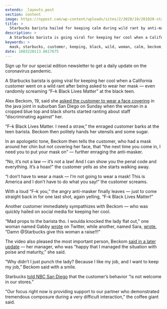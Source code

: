 ```yaml
--- 
extends: _layouts.post 
section: content 
image: https://nypost.com/wp-content/uploads/sites/2/2020/10/201020-starbucks-barista-viral-video-e1603214586742.jpg?quality=90&strip=all&w=1200 
title: > 
  Starbucks barista hailed for keeping calm during wild rant by anti-masker 
description: > 
  A Starbucks barista is going viral for keeping her cool when a California customer went on a wild rant after being asked to wear her mask — even randomly screaming “F–k Black Lives Matter” at the black teen.“F–k Black Lives Matter.“I don’t have to wear a mask — I’m not going to wear a mask!With a loud “F–k you,” the angry anti-masker finally leaves — just to come straight back in for one last shot, again yelling, “F–k Black Lives Matter!”Another customer immediately sympathizes with Beckom — who was quickly hailed on social media for keeping her cool.I woulda knocked the lady flat out,” one woman named Gabby wrote on Twitter, while another, named Sara, wrote, “Damn @Starbucks give this woman a raise!! 
keywords: > 
  mask, starbucks, customer, keeping, black, wild, woman, calm, beckom, lives, fk, barista, wrote, wear, rant, antimasker, hailed 
date: 1603220113.8617675 
--- 
```

<div><p>Sign up for our special edition newsletter to get a daily update on the coronavirus pandemic.</p><p>A Starbucks barista is going viral for keeping her cool when a California customer went on a wild rant after being asked to wear her mask &#8212; even randomly screaming &#8220;F&#8211;k Black Lives Matter&#8221; at the black teen.</p>
<p>Alex Beckom, 19, said she <a href="https://www.facebook.com/awesomepie101/videos/3153114534816207" rel="noopener noreferrer" target="_blank">asked the customer to wear a face covering</a> in the java joint in suburban San Diego on Sunday when the woman in a cropped blue top and black shorts started ranting about staff &#8220;discriminating against&#8221; her.</p>
<p>&#8220;F&#8211;k Black Lives Matter. I need a straw,&#8221; the enraged customer barks at the teen barista. Beckom then politely hands her utensils and some sugar.</p>
<p>In an apologetic tone, Beckom then tells the customer, who had a mask around her chin but not covering her face, that &#8220;the next time you come in, I need you to put your mask on&#8221; &#8212; further enraging the anti-masker.</p>
<p>&#8220;No, it&#8217;s not a law &#8212; it&#8217;s not a law! And I can show you the penal code and everything. It&#8217;s a hoax!&#8221; the customer yells as she starts walking away.</p>
<p>&#8220;I don&#8217;t have to wear a mask &#8212; I&#8217;m not going to wear a mask! This is America and I don&#8217;t have to do what you say!&#8221; the customer screams.</p>
<p>With a loud &#8220;F&#8211;k you,&#8221; the angry anti-masker finally leaves &#8212; just to come straight back in for one last shot, again yelling, &#8220;F&#8211;k Black Lives Matter!&#8221;</p>
<p>Another customer immediately sympathizes with Beckom &#8212; who was quickly hailed on social media for keeping her cool.</p>
<p>&#8220;Mad props to the barista tho. I woulda knocked the lady flat out,&#8221; one woman named Gabby <a href="https://twitter.com/spoiledbeakie/status/1317966290196353025" rel="noopener noreferrer" target="_blank">wrote</a> on Twitter, while another, named Sara, <a href="https://twitter.com/saraakm7/status/1318050736765235200" rel="noopener noreferrer" target="_blank">wrote</a>, &#8220;Damn @Starbucks give this woman a raise!!!&#8221;</p>
 
<p>The video also pleased the most important person, Beckom <a href="https://www.tiktok.com/@thatotheralex/video/6885407406638009606?source=h5_m" rel="noopener noreferrer" target="_blank">said in a later update</a> &#8212; her manager, who was &#8220;happy that I managed the situation with poise and maturity,&#8221; she said.</p>
<p>&#8220;Why didn&#8217;t I just punch the lady? Because I like my job, and I want to keep my job,&#8221; Beckom said with a smile.</p>
<p>Starbucks <a href="https://www.nbcsandiego.com/news/local/santee-barista-brushes-off-racist-anti-mask-tirade-from-customer-who-to-cover-up/2427377/" rel="noopener noreferrer" target="_blank">told NBC San Diego</a> that the customer&#8217;s behavior &#8220;is not welcome in our stores.&#8221;</p>
<p>&#8220;Our focus right now is providing support to our partner who demonstrated tremendous composure during a very difficult interaction,&#8221; the coffee giant said.</p>
			</div>